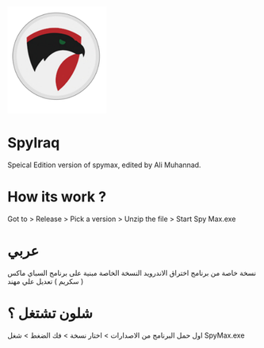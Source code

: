 <img src="https://github.com/tf3n/SpyIraq/blob/main/logo2.png?raw=true" alt="drawing" width="200"/>

# SpyIraq
Speical Edition version of spymax, edited by Ali Muhannad.

# How its work ?

Got to > Release > Pick a version  > Unzip the file > Start Spy Max.exe

# عربي
نسخة خاصة من برنامج اختراق الاندرويد النسخة الخاصة مبنية على برنامج السباي ماكس ( سكريم ) تعديل علي مهند  

# شلون تشتغل ؟

اول حمل البرنامج من الاصدارات > اختار نسخة > فك الضغط > شغل SpyMax.exe

